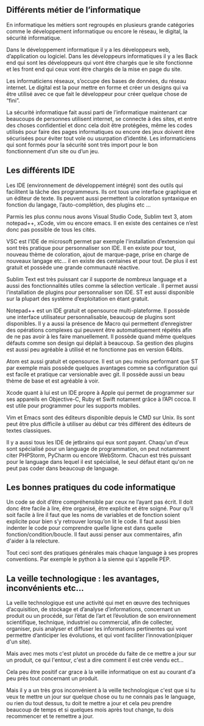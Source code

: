  ## Différents métier de l’informatique

En informatique les métiers sont regroupés en plusieurs grande catégories comme le développement informatique ou encore le réseau, le digital, la sécurité informatique.

Dans le développement informatique il y a les développeurs web, d’application ou logiciel. Dans les développeurs informatiques il y a les Back end qui sont les développeurs qui vont être chargés que le site fonctionne et les front end qui ceux vont être chargés de la mise en page du site.

Les informaticiens réseaux, s’occupe des bases de données, du réseau internet.
Le digital est la pour mettre en forme et créer un designs qui va être utilisé avec ce que fait le développeur pour créer quelque chose de “fini”.

La sécurité informatique fait aussi parti de l’informatique maintenant car beaucoups de personnes utilisent internet, se connecte à des sites, et entre des choses confidentiel et donc cela doit être protégées, même les codes utilisés pour faire des pages informatiques ou encore des jeux doivent être sécurisées pour éviter tout vole ou usurpation d’identité. Les informaticiens qui sont formés pour la sécurité sont très import pour le bon fonctionnement d’un site ou d’un jeu.









## Les différents IDE

Les IDE (environnement de développement intégré)  sont des outils qui facilitent la tâche des programmeurs. Ils ont tous une interface graphique et un éditeur de texte. Ils peuvent aussi permettent la coloration syntaxique en fonction du  langage, l’auto-complétion, des plugins etc …

Parmis les plus connu nous avons Visual Studio Code, Sublim text 3, atom notepad++, xCode, vim ou encore emacs. Il en existe des centaines ce n’est donc pas possible de tous les cités.

VSC est l’IDE de microsoft permet par exemple l'installation d’extension qui sont très pratique pour personnaliser son IDE. Il en existe pour tout, nouveau thème de coloration, ajout de marque-page, prise en charge de nouveaux langage etc… il en existe des centaines et pour tout. De plus il est gratuit et possède une grande communauté réactive.

Sublim Text est très puissant car il supporte de nombreux language et a aussi des fonctionnalités utiles comme la sélection verticale  . Il permet aussi l’installation de plugins pour personnaliser son IDE. ST est aussi disponible sur la plupart des système d’exploitation en étant gratuit.

Notepad++ est un IDE gratuit et opensource multi-plateforme. Il possède une interface utilisateur personnalisable, beaucoup de plugins sont disponibles. Il y a aussi la présence de Macro qui permettent d’enregistrer des opérations complexes qui peuvent être automatiquement répétés afin de ne pas avoir à les faire manuellement. Il possède quand même quelques défauts comme son design qui déplait à beaucoup. Sa gestion des plugins est aussi peu agréable à utilisé et ne fonctionne pas en version 64bits.

Atom est aussi gratuit et opensource. Il est un peu moins performant que ST par exemple mais possède quelques avantages comme sa configuration qui est facile et pratique car versionable avec git. Il possède aussi un beau thème de base et est agréable à voir.

Xcode quant à lui est un IDE propre à Apple qui permet de programmer sur ses appareils en Objective-C, Ruby et Swift notament grâce à l’API cocoa. Il est utile pour programmer pour les supports mobiles.

Vim et Emacs sont des éditeurs disponible depuis le CMD sur Unix. Ils sont peut être plus difficile à utiliser au début car très différent des éditeurs de textes classiques.

Il y a aussi tous les IDE de jetbrains qui eux sont payant. Chaqu'un d'eux sont spécialisé pour un language de programmation, on peut notamment citer PHPStorm, PyCharm ou encore WebStorm. Chacun est très puissant pour le language dans lequel il est spécialisé, le seul défaut étant qu'on ne peut pas coder dans beaucoup de language.

## Les bonnes pratiques du code informatique

Un code se doit d’être compréhensible par ceux ne l’ayant pas écrit. Il doit donc être facile à lire, être organisé, être explicite et être soigné.
Pour qu’il soit facile à lire il faut que les noms de variables et de fonction soient explicite pour bien s’y retrouver lorsqu’on lit le code. Il faut aussi bien indenter le code pour comprendre quelle ligne est dans quelle fonction/condition/boucle. Il faut aussi penser aux commentaires, afin d'aider à la relecture.

Tout ceci sont des pratiques générales mais chaque language à ses propres conventions. Par exemple le python à la sienne qui s'appelle PEP.

## La veille technologique : les avantages, inconvénients etc…

La veille technologique est une activité qui met en œuvre des techniques d’acquisition, de stockage et d’analyse d’informations, concernant un produit ou un procédé, sur l’état de l’art et l’évolution de son environnement scientifique, technique, industriel ou commercial, afin de collecter, organiser, puis analyser et diffuser les informations pertinentes qui vont permettre d’anticiper les évolutions, et qui vont faciliter l’innovation(piquer d'un site).

Mais avec mes mots c'est plutot un procéde du faite de ce mettre a jour sur un produit, ce qui l'entour, c'est a dire comment il est crée vendu ect...

Cela peu être positif car grace à la veille informatique on est au courant d'a peu près tout concernant un produit. 

Mais il y a un très gros inconvénient à la veille technologique c'est que si tu veux te mettre un jour sur quelque chose ou tu ne connais pas le language, ou rien du tout dessus, tu doit te mettre a jour et cela peu prendre beaucoup de temps et si quelques mois après tout change, tu dois recommencer et te remettre a jour. 
